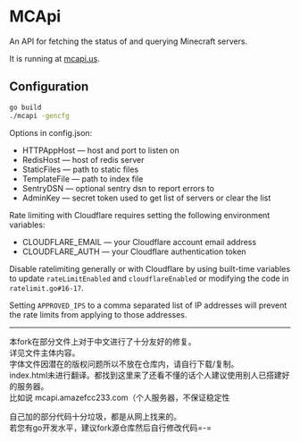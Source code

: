 MCApi
=====

An API for fetching the status of and querying Minecraft servers.

It is running at [mcapi.us](https://mcapi.us).

## Configuration

```bash
go build
./mcapi -gencfg
```

Options in config.json:
* HTTPAppHost &mdash; host and port to listen on
* RedisHost &mdash; host of redis server
* StaticFiles &mdash; path to static files
* TemplateFile &mdash; path to index file
* SentryDSN &mdash; optional sentry dsn to report errors to
* AdminKey &mdash; secret token used to get list of servers or clear the list

Rate limiting with Cloudflare requires setting the following environment variables:
* CLOUDFLARE_EMAIL &mdash; your Cloudflare account email address
* CLOUDFLARE_AUTH &mdash; your Cloudflare authentication token

Disable ratelimiting generally or with Cloudflare by using built-time variables
to update `rateLimitEnabled` and `cloudflareEnabled` or modifying the code
in `ratelimit.go#16-17`.

Setting `APPROVED_IPS` to a comma separated list of IP addresses will prevent
the rate limits from applying to those addresses.

----------

本fork在部分文件上对于中文进行了十分友好的修复。  
详见文件主体内容。  
字体文件因潜在的版权问题所以不放在仓库内，请自行下载/复制。  
index.html未进行翻译。都找到这里来了还看不懂的话个人建议使用别人已搭建好的服务器。  
比如说 mcapi.amazefcc233.com（个人服务器，不保证稳定性  

自己加的部分代码十分垃圾，都是从网上找来的。  
若您有go开发水平，建议fork源仓库然后自行修改代码=-=  
